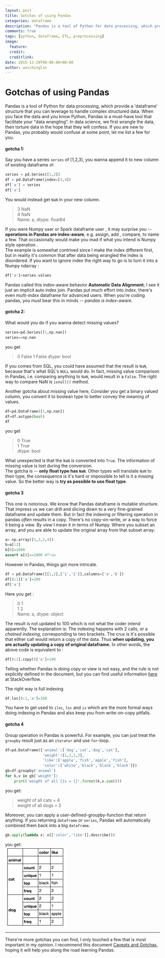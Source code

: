 ```yaml
---
layout: post
title: Gotchas of using Pandas
categories: dataframe
description: "Pandas is a tool of Python for data processing, which provide a 'dataframe' structure that you can leverage to handle complex structured data. This post will give you some important points that may help you cross the pitfalls when you're learning the pandas. "
comments: true
tags: [python, dataframe, ETL, preprocessing]
image:
  feature:
  credit:
  creditlink:
date: 2015-12-20T00:00:00+00:00
author: weichinglin
---
```


# Gotchas of using Pandas
Pandas is a tool of Python for data processing, which provide a 'dataframe' structure that you can leverage to handle complex structured data. When you face the data and you know Python, Pandas is a must-have tool that facilitate your "data wrangling”. In data science, we first wrangle the data, then torture data in the hope that they will confess.
If you are new to Pandas, you probably would confuse at some point, let me list a few for you.

#### gotcha 1:
Say you have a series `series` of [1,2,3], you wanna append it to new column of existing dataframe `df`.

```python
series = pd.Series([1,2])
df = pd.DataFrame(index=[3,4])
df['a'] = series
df['a']
```
You would instead get `NaN` in your new column.
> 3   NaN  
> 4   NaN  
> Name: a, dtype: float64

If you were Numpy user or Spark dataframe user , it may surprise you -- **operations in Pandas are index-aware**, e.g. assign, add , compare, to name a few. That occasionally would make you mad if what you intend is Numpy style operation .   
The example is somewhat contrived since I make the index different first, but in reality it's common that after data being wrangled the index is disordered.
If you want to ignore index the right way to go is to turn it into a Numpy ndarray :

```python
df['a']=series.values
```

Pandas called this index-aware behavior **Automatic Data Alignment**; I see it just an implicit auto index join. Pandas put much effort into *index*, there's even *multi-index* dataframe for advanced users. When you're coding pandas, you must bear this in minds -- *pandas is index-aware*.

#### gotcha 2:
What would you do if you wanna detect missing values?

```python
series=pd.Series([1,np.nan])
series==np.nan
```
you get
> 0    False
> 1    False
> dtype: bool

If you comes from SQL, you could have assumed that the result is `NaN`, because that's what SQL's `NULL` would do. In fact, missing value comparison in Pandas, i.e. comparing anything to `NaN`, would result in a `False`.
The right way to compare NaN is `isnull()` method.

Another gotcha about missing value here, Consider you get a binary valued column, you convert it to boolean type  to better convey the meaning of values.

```python
df=pd.DataFrame([1,np.nan])
df=df.astype(bool)
df
```
you get
> 0    True  
> 1    True  
> dtype: bool   

What unexpected is that the `NaN` is converted into `True`. The information of missing value is lost during the conversion.  
The gotcha is -- **only float type has `NaN`**. Other types will translate `NaN` to their type, the consequence is it's hard or impossible to tell is it a missing value. So the better way is **try as possible to use float type**.

#### gotcha 3
This one is notorious. We know that Pandas dataframe is mutable structure. That impress us we can drill and slicing down to a very fine-grained dataframe and update them. But in fact the indexing or filtering operation in pandas *often* results in a copy. There's no copy-on-write, or a way to force it being a view. By *view* I mean it in terms of Numpy. Where you subset an array, and you are able to update the original array from that subset array:

```python
a= np.array([1,2,3,4])
b=a[:2]
b[0]=1000
assert a[0]==1000 #True  
```

However in Pandas, things got more intricate.

```python
df = pd.DataFrame([[1,2],['1','2']],columns=['a','b'])
df[0:1]['a']=100
df['a']
```
Here you get :
> 0    1  
> 1    2  
> Name: a, dtype: object  

The result is not updated to 100 which is not what the coder intend apparently. The explanation is: The indexing happens with 2 calls, or a *chained indexing*, corresponding to two brackets. The crux is it's possible that either call would return a copy of the data. Thus **when updating, you are actually updating a copy of original dataframe.** In other words, the above code is equivalent to :
```python
df[0:1].copy()['a']=100
```

Telling whether Pandas is doing copy or view is not easy, and the rule is not explicitly defined in the document, but you can find useful information [here](http://stackoverflow.com/questions/23296282/what-rules-does-pandas-use-to-generate-a-view-vs-a-copy) at StackOverflow.

The right way is full indexing
```python
df.loc[0:1,'a']=100
```
You have to get used to `iloc`, `loc` and `ix` which are the more formal ways doing indexing in Pandas and also keep you from write-on-copy pitfalls.

#### gotcha 4
Group operation in Pandas is powerful. For example, you can just treat the `groupby` result just as an `iterator` and use `for`-loop.

```python
df=pd.DataFrame({'animal':['dog','cat','dog','cat'],
                 'weight':[1,2,1,3],
                 'like':['apple','fish','apple','fish'],
                 'color':['white','black','black','black']})
gb=df.groupby('animal')
for k,v in gb['weight']:
    print('weight of all {}s = {}'.format(k,v.sum()))
```
you get:
> weight of all cats = 4  
> weight of all dogs = 2  

Moreover, you can apply a user-defined-groupby-function that return anything. If you returning `dataframe` or `series`, Pandas will automatically combined them back into a big `dataframe`.

```python
gb.apply(lambda x: x[['color','like']].describe())
```
you get:     
![df](/img/blog/wayne/dataframe_20151220.png)


---
There're more gotchas you can find, I only touched a few that is most important in my opinion. I recommend this document [Caveats and Gotchas](http://pandas.pydata.org/pandas-docs/stable/gotchas.html), hoping it will help you along the road learning Pandas.
